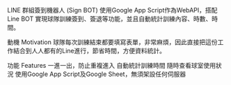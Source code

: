 LINE 群組簽到機器人 (Sign BOT)
使用Google App Script作為WebAPI，搭配Line BOT 實現球隊訓練簽到、簽退等功能，並且自動統計訓練內容、時數、時間。

動機 Motivation
球隊每次訓練結束都要填寫表單，非常麻煩，因此直接把這份工作結合到人人都有的Line進行，節省時間，方便資料統計。

功能 Features
一進一出，防止重複進入
自動統計訓練時間
隨時查看球室使用狀況
使用Google App Script及Google Sheet，無須架設任何伺服器
